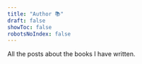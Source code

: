 ```yaml
---
title: "Author 📚"
draft: false
showToc: false
robotsNoIndex: false
---
```


All the posts about the books I have written.